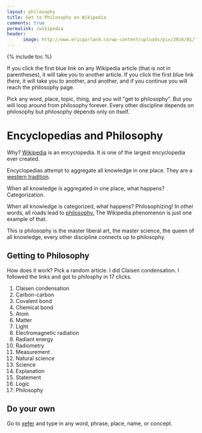 ```yaml
---
layout: philosophy
title: Get to Philosophy on Wikipedia
comments: true
permalink: /wikipedia
header:
      image: http://www.ericgarland.co/wp-content/uploads/pix/2016/01/Things-I-learned-from-Guitar-Center.jpg
---
```



{% include toc %}


If you click the first blue link on any Wikipedia article (that is not in parentheses), it will take you to another article. If you click the first blue link *there*, it will take you to another, and another, and if you continue you will reach the philosophy page. 

Pick any word, place, topic, thing, and you will "get to philosophy". But you will loop around from philosophy forever. Every other discipline depends on philosophy but philosophy depends only on itself. 

# Encyclopedias and Philosophy

Why? [Wikipedia](https://en.wikipedia.org/wiki/Wikipedia:Getting_to_Philosophy) is an encyclopedia. It is one of the largest encyclopedia ever created. 

Encyclopedias attempt to aggregate all knowledge in one place. They are a [western tradition](http://www.iep.utm.edu/mac-over/).

When all knowledge is aggregated in one place, what happens? Categorization. 

When all knowledge is categorized, what happens? Philosophizing! In other words, all roads lead to [philosophy.](https://en.wikipedia.org/wiki/Wikipedia:Getting_to_Philosophy#/media/File:Getting_to_Philosophy_graph_of_Wikipedia_articles_by_Pine.png) The Wikipedia phenomenon is just one example of that.  

This is philosophy is the master liberal art, the master science, the queen of all knowledge, every other discipline connects up to philosophy. 


## Getting to Philosophy 

How does it work? Pick a random article. I did Claisen condensation. I followed the links and got to philosphy in 17 clicks. 

1. Claisen condensation
2. Carbon-carbon
3. Covalent bond
4. Chemical bond
5. Atom
6. Matter
7. Light
8. Electromagnetic radiation
9. Radiant energy
10. Radiometry
11. Measurement
12. Natural science
13. Science
14. Explanation
15. Statement
16. Logic
17. Philosophy 


## Do your own

Go to [xefer](http://xefer.com//wikipedia) and type in any word, phrase, place, name, or concept.